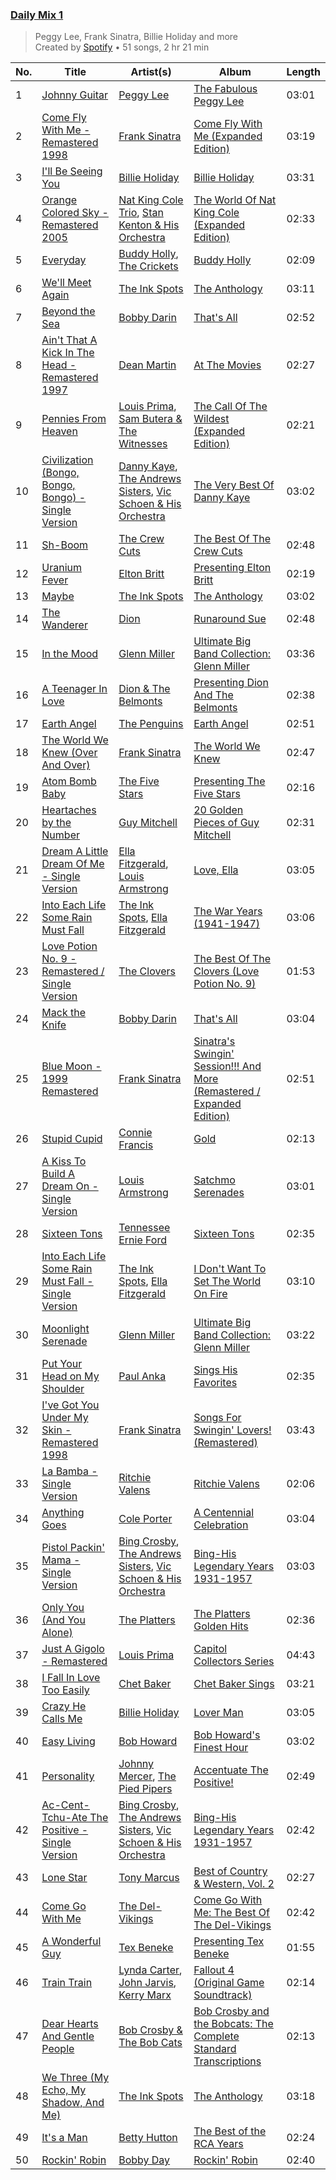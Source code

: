 ### [Daily Mix 1](https://open.spotify.com/playlist/37i9dQZF1E39Gzb56luQni)

> Peggy Lee, Frank Sinatra, Billie Holiday and more<br>
> Created by [Spotify](https://open.spotify.com/user/spotify) • 51 songs, 2 hr 21 min

| No. | Title | Artist(s) | Album | Length |
|---|---|---|---|---|
| 1 | [Johnny Guitar](https://open.spotify.com/track/0DrD6LrQzaObJaJHlCDfiW) | [Peggy Lee](https://open.spotify.com/artist/602DnpaSXJB4b9DZrvxbDc) | [The Fabulous Peggy Lee](https://open.spotify.com/album/6t9xUdzSvcogPLDiqiOxEd) | 03:01 |
| 2 | [Come Fly With Me - Remastered 1998](https://open.spotify.com/track/4hHbeIIKO5Y5uLyIEbY9Gn) | [Frank Sinatra](https://open.spotify.com/artist/1Mxqyy3pSjf8kZZL4QVxS0) | [Come Fly With Me (Expanded Edition)](https://open.spotify.com/album/66v9QmjAj0Wwhh2OpbU4BE) | 03:19 |
| 3 | [I'll Be Seeing You](https://open.spotify.com/track/4smkJW6uzoHxGReZqqwHS5) | [Billie Holiday](https://open.spotify.com/artist/1YzCsTRb22dQkh9lghPIrp) | [Billie Holiday](https://open.spotify.com/album/4MkdTflpaaGGcXb5vtOYRs) | 03:31 |
| 4 | [Orange Colored Sky - Remastered 2005](https://open.spotify.com/track/0CEWQROXhDHxcbXlZYYdym) | [Nat King Cole Trio](https://open.spotify.com/artist/3OpnoUqoRIHWbsFs4Nw0NQ), [Stan Kenton & His Orchestra](https://open.spotify.com/artist/6MHjWRkmBS7mzh7Ol2Aw0b) | [The World Of Nat King Cole (Expanded Edition)](https://open.spotify.com/album/1z5Ut9gopzeYwM7QsseZtP) | 02:33 |
| 5 | [Everyday](https://open.spotify.com/track/39lnzOIUCSNaQmgBHoz7rt) | [Buddy Holly](https://open.spotify.com/artist/3wYyutjgII8LJVVOLrGI0D), [The Crickets](https://open.spotify.com/artist/4r7JUeiYy24L7BuzCq9EjR) | [Buddy Holly](https://open.spotify.com/album/4Qy0SOU9Jg7Td10K68SanP) | 02:09 |
| 6 | [We'll Meet Again](https://open.spotify.com/track/5EQfcSb929cWIeLJPIZoby) | [The Ink Spots](https://open.spotify.com/artist/5bOsFzuJ6QZMr86ezC4oXY) | [The Anthology](https://open.spotify.com/album/5kP2AlLe5EsHEx6y3HpJjN) | 03:11 |
| 7 | [Beyond the Sea](https://open.spotify.com/track/3KzgdYUlqV6TOG7JCmx2Wg) | [Bobby Darin](https://open.spotify.com/artist/0EodhzA6yW1bIdD5B4tcmJ) | [That's All](https://open.spotify.com/album/5MsJK0kqiYIJDmd3cjkGMn) | 02:52 |
| 8 | [Ain't That A Kick In The Head - Remastered 1997](https://open.spotify.com/track/4qQ8sToR3GNossXlwSlyKz) | [Dean Martin](https://open.spotify.com/artist/49e4v89VmlDcFCMyDv9wQ9) | [At The Movies](https://open.spotify.com/album/6Dsdu27CRQNlDvs3jF7BLK) | 02:27 |
| 9 | [Pennies From Heaven](https://open.spotify.com/track/4tmy6FB76bR5eLmx0zO1mn) | [Louis Prima](https://open.spotify.com/artist/52lBOxCxbJg0ttXEW9CQpW), [Sam Butera & The Witnesses](https://open.spotify.com/artist/70njzKgLbLbWkCPhKEu2oV) | [The Call Of The Wildest (Expanded Edition)](https://open.spotify.com/album/5RDBugAE4cU2vbLZj0dvmf) | 02:21 |
| 10 | [Civilization (Bongo, Bongo, Bongo) - Single Version](https://open.spotify.com/track/7u9eQXm4pzbvNLRyDegMOl) | [Danny Kaye](https://open.spotify.com/artist/4r6DXcqtllstKwEx3ndKMj), [The Andrews Sisters](https://open.spotify.com/artist/2NCGI6dLTxLdI9XHdv7QfM), [Vic Schoen & His Orchestra](https://open.spotify.com/artist/5wHn4S5C2d5fqXIPnJWe42) | [The Very Best Of Danny Kaye](https://open.spotify.com/album/3dalhATT8JXqCV6hkSmzt0) | 03:02 |
| 11 | [Sh-Boom](https://open.spotify.com/track/7G2jAmiYUDZKyk7npVrgX8) | [The Crew Cuts](https://open.spotify.com/artist/49ttCh41vxv6R4r8S2YwXv) | [The Best Of The Crew Cuts](https://open.spotify.com/album/7dQg87XegvtSinDdZ1p0VP) | 02:48 |
| 12 | [Uranium Fever](https://open.spotify.com/track/7IPzEPRs8Y3j0hieZ4wdYf) | [Elton Britt](https://open.spotify.com/artist/0KpEAwp8zARUw37m0Jtdei) | [Presenting Elton Britt](https://open.spotify.com/album/016arGrAjGeta09FWpXwsl) | 02:19 |
| 13 | [Maybe](https://open.spotify.com/track/6jSOQzZ92aPKN0p2m09y2n) | [The Ink Spots](https://open.spotify.com/artist/5bOsFzuJ6QZMr86ezC4oXY) | [The Anthology](https://open.spotify.com/album/5kP2AlLe5EsHEx6y3HpJjN) | 03:02 |
| 14 | [The Wanderer](https://open.spotify.com/track/3v8d3ku3kiTZVPxEt7a2dE) | [Dion](https://open.spotify.com/artist/15FyiY3ChN0QRspHIQYq0W) | [Runaround Sue](https://open.spotify.com/album/20vUqyMzF8fgQhkdLdtzi7) | 02:48 |
| 15 | [In the Mood](https://open.spotify.com/track/1xsY8IFXUrxeet1Fcmk4oC) | [Glenn Miller](https://open.spotify.com/artist/2aAHdB5HweT3mFcRzm0swc) | [Ultimate Big Band Collection: Glenn Miller](https://open.spotify.com/album/4dkdsQFiMF2Ok0AczTiVBR) | 03:36 |
| 16 | [A Teenager In Love](https://open.spotify.com/track/0QGwOFQChzflLAmPq5NwKo) | [Dion & The Belmonts](https://open.spotify.com/artist/2loYllWFfoWpoxC5YrJKc4) | [Presenting Dion And The Belmonts](https://open.spotify.com/album/6z1hD32vUCvJZVjVZMv7el) | 02:38 |
| 17 | [Earth Angel](https://open.spotify.com/track/7GnMzVWOHLBPcfco4L1GtE) | [The Penguins](https://open.spotify.com/artist/6lOk7hCr8x3O9vHwylXyHR) | [Earth Angel](https://open.spotify.com/album/42uu50W2ko5aQriXh7naAd) | 02:51 |
| 18 | [The World We Knew (Over And Over)](https://open.spotify.com/track/62KZRwymXq9Rgm8Cm5UCfx) | [Frank Sinatra](https://open.spotify.com/artist/1Mxqyy3pSjf8kZZL4QVxS0) | [The World We Knew](https://open.spotify.com/album/67Evm6gPc9wFSUf1aXOrKO) | 02:47 |
| 19 | [Atom Bomb Baby](https://open.spotify.com/track/417c6vlCzP6ZpGm224tkXh) | [The Five Stars](https://open.spotify.com/artist/3BVB86CLvIonQmoQX8kj6e) | [Presenting The Five Stars](https://open.spotify.com/album/0NLCc8k9RrHd3TpPE7GR7u) | 02:16 |
| 20 | [Heartaches by the Number](https://open.spotify.com/track/5xFo9bNTVUQ7h6C1YGIVDV) | [Guy Mitchell](https://open.spotify.com/artist/1YAtBHWaWzZnkaoSFHGTBV) | [20 Golden Pieces of Guy Mitchell](https://open.spotify.com/album/7c2aido6KDCSTtVQJugIaW) | 02:31 |
| 21 | [Dream A Little Dream Of Me - Single Version](https://open.spotify.com/track/78MI7mu1LV1k4IA2HzKmHe) | [Ella Fitzgerald](https://open.spotify.com/artist/5V0MlUE1Bft0mbLlND7FJz), [Louis Armstrong](https://open.spotify.com/artist/19eLuQmk9aCobbVDHc6eek) | [Love, Ella](https://open.spotify.com/album/1y5KGkUKO0NG32MhIIagCA) | 03:05 |
| 22 | [Into Each Life Some Rain Must Fall](https://open.spotify.com/track/58IBN56vQec6cHcAhFvz1d) | [The Ink Spots](https://open.spotify.com/artist/5bOsFzuJ6QZMr86ezC4oXY), [Ella Fitzgerald](https://open.spotify.com/artist/5V0MlUE1Bft0mbLlND7FJz) | [The War Years (1941-1947)](https://open.spotify.com/album/3xseO3iLY7v7dL7VP6jpsH) | 03:06 |
| 23 | [Love Potion No. 9 - Remastered / Single Version](https://open.spotify.com/track/5ytPMYb6dkoli8sNSEsdmZ) | [The Clovers](https://open.spotify.com/artist/0ckkj0a9CvIJr4h84B0OlN) | [The Best Of The Clovers (Love Potion No. 9)](https://open.spotify.com/album/6tfGv9PH9Kx1fKpp2dVe4y) | 01:53 |
| 24 | [Mack the Knife](https://open.spotify.com/track/3E5ndyOfO6vFDEIE42HA8o) | [Bobby Darin](https://open.spotify.com/artist/0EodhzA6yW1bIdD5B4tcmJ) | [That's All](https://open.spotify.com/album/5MsJK0kqiYIJDmd3cjkGMn) | 03:04 |
| 25 | [Blue Moon - 1999 Remastered](https://open.spotify.com/track/5RLzsVW6UNiV2YrOlKwzNN) | [Frank Sinatra](https://open.spotify.com/artist/1Mxqyy3pSjf8kZZL4QVxS0) | [Sinatra's Swingin' Session!!! And More (Remastered / Expanded Edition)](https://open.spotify.com/album/0rnnzYSJbxKoxcp9U5I2zF) | 02:51 |
| 26 | [Stupid Cupid](https://open.spotify.com/track/3nUrhP3KuK4R1qdxRk2Kgo) | [Connie Francis](https://open.spotify.com/artist/3EY5DxGdy7x4GelivOjS2Q) | [Gold](https://open.spotify.com/album/5LzeNR0ssOIfaUpNQbthH9) | 02:13 |
| 27 | [A Kiss To Build A Dream On - Single Version](https://open.spotify.com/track/5y8zb3grlQonjdqd27K39T) | [Louis Armstrong](https://open.spotify.com/artist/19eLuQmk9aCobbVDHc6eek) | [Satchmo Serenades](https://open.spotify.com/album/17fcllu2aPjrx4ZCm05jMc) | 03:01 |
| 28 | [Sixteen Tons](https://open.spotify.com/track/4KM77RUl2IKdXGhtOBbKIS) | [Tennessee Ernie Ford](https://open.spotify.com/artist/7u6FSuqT3SWE2kO8rNVjfp) | [Sixteen Tons](https://open.spotify.com/album/0X96CJyHwoBEzSj24CISo4) | 02:35 |
| 29 | [Into Each Life Some Rain Must Fall - Single Version](https://open.spotify.com/track/3KtoWTPpWnCYacxDl2LBP1) | [The Ink Spots](https://open.spotify.com/artist/5bOsFzuJ6QZMr86ezC4oXY), [Ella Fitzgerald](https://open.spotify.com/artist/5V0MlUE1Bft0mbLlND7FJz) | [I Don't Want To Set The World On Fire](https://open.spotify.com/album/33vesCZxbXFhdFOgPWzHvo) | 03:10 |
| 30 | [Moonlight Serenade](https://open.spotify.com/track/3ziJFd6JeioC8Xfct0UXpJ) | [Glenn Miller](https://open.spotify.com/artist/2aAHdB5HweT3mFcRzm0swc) | [Ultimate Big Band Collection: Glenn Miller](https://open.spotify.com/album/4dkdsQFiMF2Ok0AczTiVBR) | 03:22 |
| 31 | [Put Your Head on My Shoulder](https://open.spotify.com/track/7eqNATKM78MkWP6aHGXHEV) | [Paul Anka](https://open.spotify.com/artist/7ceUfdWq2t5nbatS6ollHh) | [Sings His Favorites](https://open.spotify.com/album/68NffwvgGGTB3aDqkbvztJ) | 02:35 |
| 32 | [I've Got You Under My Skin - Remastered 1998](https://open.spotify.com/track/3aEJMh1cXKEjgh52claxQp) | [Frank Sinatra](https://open.spotify.com/artist/1Mxqyy3pSjf8kZZL4QVxS0) | [Songs For Swingin' Lovers! (Remastered)](https://open.spotify.com/album/4kca7vXd1Wo5GE2DMafvMc) | 03:43 |
| 33 | [La Bamba - Single Version](https://open.spotify.com/track/2aEeghgUcnu75tzcolFMfs) | [Ritchie Valens](https://open.spotify.com/artist/5Y9xEAGW4GwGJgbiI6W85P) | [Ritchie Valens](https://open.spotify.com/album/77UI8F1LuhiQaKIL1qOE1W) | 02:06 |
| 34 | [Anything Goes](https://open.spotify.com/track/1MoF2Agl5fwTlSJxG305xT) | [Cole Porter](https://open.spotify.com/artist/6rrwIOOzyvn76SDbkxjIjS) | [A Centennial Celebration](https://open.spotify.com/album/1YDLrKsbx8XeHI6DNORVnr) | 03:04 |
| 35 | [Pistol Packin' Mama - Single Version](https://open.spotify.com/track/2Pn1HP6ZTVpBaew1jHcs87) | [Bing Crosby](https://open.spotify.com/artist/6ZjFtWeHP9XN7FeKSUe80S), [The Andrews Sisters](https://open.spotify.com/artist/2NCGI6dLTxLdI9XHdv7QfM), [Vic Schoen & His Orchestra](https://open.spotify.com/artist/5wHn4S5C2d5fqXIPnJWe42) | [Bing-His Legendary Years 1931-1957](https://open.spotify.com/album/2KDC9MOVhSPFY3ANMB6aDw) | 03:03 |
| 36 | [Only You (And You Alone)](https://open.spotify.com/track/0S8ibKBl3tjRmYbZhGHNhG) | [The Platters](https://open.spotify.com/artist/6KWcxMWVNVIYbdOQyJtsSy) | [The Platters Golden Hits](https://open.spotify.com/album/7l3vhUqMYbu62TIKSocf4B) | 02:36 |
| 37 | [Just A Gigolo - Remastered](https://open.spotify.com/track/6lYeYgSkWh6TZDQy6YZuvG) | [Louis Prima](https://open.spotify.com/artist/52lBOxCxbJg0ttXEW9CQpW) | [Capitol Collectors Series](https://open.spotify.com/album/62NEZstQICTR73eBvw6ZwG) | 04:43 |
| 38 | [I Fall In Love Too Easily](https://open.spotify.com/track/0F845nujLVqCb0XMZCh5Pc) | [Chet Baker](https://open.spotify.com/artist/3rxeQlsv0Sc2nyYaZ5W71T) | [Chet Baker Sings](https://open.spotify.com/album/5JJ779nrbHx0KB2lBrMMa4) | 03:21 |
| 39 | [Crazy He Calls Me](https://open.spotify.com/track/4mQz22nF9cyWqwuErTqc6V) | [Billie Holiday](https://open.spotify.com/artist/1YzCsTRb22dQkh9lghPIrp) | [Lover Man](https://open.spotify.com/album/7tsBTgXE5wZggdmh5qBhZH) | 03:05 |
| 40 | [Easy Living](https://open.spotify.com/track/3DJ0SwDmCKFOEsuclmPbc6) | [Bob Howard](https://open.spotify.com/artist/56XZ7Llo4NjhlNrdt1fQmd) | [Bob Howard's Finest Hour](https://open.spotify.com/album/6YJWwYYLmDFy4095fEZlP9) | 03:02 |
| 41 | [Personality](https://open.spotify.com/track/2qkqnpWaSM6zWqDpQWaFEL) | [Johnny Mercer](https://open.spotify.com/artist/5cBHm2CXrbncYIDzrxF4Vi), [The Pied Pipers](https://open.spotify.com/artist/5o8E07TcYqIefZpDejymAd) | [Accentuate The Positive!](https://open.spotify.com/album/2IflfeM5BUj90g1hg3HoJh) | 02:49 |
| 42 | [Ac-Cent-Tchu-Ate The Positive - Single Version](https://open.spotify.com/track/7kjhZR3dESBnn0GoHf3tVI) | [Bing Crosby](https://open.spotify.com/artist/6ZjFtWeHP9XN7FeKSUe80S), [The Andrews Sisters](https://open.spotify.com/artist/2NCGI6dLTxLdI9XHdv7QfM), [Vic Schoen & His Orchestra](https://open.spotify.com/artist/5wHn4S5C2d5fqXIPnJWe42) | [Bing-His Legendary Years 1931-1957](https://open.spotify.com/album/2KDC9MOVhSPFY3ANMB6aDw) | 02:42 |
| 43 | [Lone Star](https://open.spotify.com/track/1lK1XuAOKZRxQmr1ieLDj0) | [Tony Marcus](https://open.spotify.com/artist/4EZdRVun5qkw7LXRBeZ26d) | [Best of Country & Western, Vol. 2](https://open.spotify.com/album/11FQIluT78LHZdMqy4n7Ng) | 02:27 |
| 44 | [Come Go With Me](https://open.spotify.com/track/4IYyGIbMS5ZkxDXGfPIrXr) | [The Del-Vikings](https://open.spotify.com/artist/10xLCBOlt2NhclsRmrOvX5) | [Come Go With Me: The Best Of The Del-Vikings](https://open.spotify.com/album/35hzrbmJqylZoIRcatUfYx) | 02:42 |
| 45 | [A Wonderful Guy](https://open.spotify.com/track/4TeQy2dn3P7S2rZEya25TI) | [Tex Beneke](https://open.spotify.com/artist/7e9843xr17L5hRYAti3dtG) | [Presenting Tex Beneke](https://open.spotify.com/album/24Q0GW9ZHl8CZNLPFbOlYU) | 01:55 |
| 46 | [Train Train](https://open.spotify.com/track/0mNzgRJDYeEoVuVSSj4Vxx) | [Lynda Carter](https://open.spotify.com/artist/7dinImt4nrJSPBD7Q5LDPC), [John Jarvis](https://open.spotify.com/artist/0U42bw7AY6q9kdTcCYNM5v), [Kerry Marx](https://open.spotify.com/artist/5yeO84zkSjDhZkeuGXoVCa) | [Fallout 4 (Original Game Soundtrack)](https://open.spotify.com/album/47C57TQNELQqnJDS22ZKj6) | 02:14 |
| 47 | [Dear Hearts And Gentle People](https://open.spotify.com/track/4hmKe6YigInvKIPFd1xT03) | [Bob Crosby & The Bob Cats](https://open.spotify.com/artist/1EE8fj8itdenD88iAylcYh) | [Bob Crosby and the Bobcats: The Complete Standard Transcriptions](https://open.spotify.com/album/5Y8YZyknkRwJL5nJMjdU8o) | 02:13 |
| 48 | [We Three (My Echo, My Shadow, And Me)](https://open.spotify.com/track/43a4zqUZL1vHH93EKBFkLj) | [The Ink Spots](https://open.spotify.com/artist/5bOsFzuJ6QZMr86ezC4oXY) | [The Anthology](https://open.spotify.com/album/5kP2AlLe5EsHEx6y3HpJjN) | 03:18 |
| 49 | [It's a Man](https://open.spotify.com/track/5w4EuviPUa4vSH52EYNqJ5) | [Betty Hutton](https://open.spotify.com/artist/6JcWhUd6K5suazlrWsMgGZ) | [The Best of the RCA Years](https://open.spotify.com/album/6zbf4btsxNqgWUHaXP0MhJ) | 02:24 |
| 50 | [Rockin' Robin](https://open.spotify.com/track/4FlYcJnfkeBpowEHJ72Bmt) | [Bobby Day](https://open.spotify.com/artist/4SLfKHcufUqU46DiTAHIsj) | [Rockin' Robin](https://open.spotify.com/album/4T6nhb9QQpGzLiWkC6bG7y) | 02:40 |
